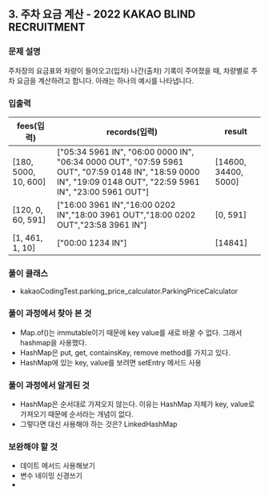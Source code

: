 ## 3. 주차 요금 계산 - 2022 KAKAO BLIND RECRUITMENT

### 문제 설명
주차장의 요금표와 차량이 들어오고(입차) 나간(출차) 기록이 주어졌을 때,
차량별로 주차 요금을 계산하려고 합니다. 아래는 하나의 예시를 나타냅니다.

### 입출력
| fees(입력)                | records(입력) | result |
|-------------------------|-----------------|--------|
| [180, 5000, 10, 600]	   | ["05:34 5961 IN", "06:00 0000 IN", "06:34 0000 OUT", "07:59 5961 OUT", "07:59 0148 IN", "18:59 0000 IN", "19:09 0148 OUT", "22:59 5961 IN", "23:00 5961 OUT"]         |    [14600, 34400, 5000]    |
| [120, 0, 60, 591]       | ["16:00 3961 IN","16:00 0202 IN","18:00 3961 OUT","18:00 0202 OUT","23:58 3961 IN"]          |    [0, 591]    |
| [1, 461, 1, 10]         | ["00:00 1234 IN"]         |    [14841]    |

### 풀이 클래스
- kakaoCodingTest.parking_price_calculator.ParkingPriceCalculator

### 풀이 과정에서 찾아 본 것
- Map.of()는 immutable이기 때문에 key value를 새로 바꿀 수 없다. 그래서 hashmap을 사용했다.
- HashMap은 put, get, containsKey, remove method를 가지고 있다.
- HashMap에 있는 key, value를 보려면 setEntry 메서드 사용

### 풀이 과정에서 알게된 것
- HashMap은 순서대로 가져오지 않는다. 이유는 HashMap 자체가 key, value로 가져오기 때문에 순서라는 개념이 없다.
- 그렇다면 대신 사용해야 하는 것은? LinkedHashMap

### 보완해야 할 것
- 데이트 메서드 사용해보기
- 변수 네이밍 신경쓰기
- 